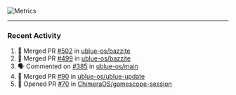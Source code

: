 ![Metrics](https://metrics.lecoq.io/KyleGospo?template=classic&base=header%2C%20activity%2C%20community%2C%20repositories%2C%20metadata&base.indepth=false&base.hireable=false&base.skip=false&config.timezone=America%2FLos_Angeles)

---
### Recent Activity
<!--START_SECTION:activity-->
1. 🎉 Merged PR [#502](https://github.com/ublue-os/bazzite/pull/502) in [ublue-os/bazzite](https://github.com/ublue-os/bazzite)
2. 🎉 Merged PR [#499](https://github.com/ublue-os/bazzite/pull/499) in [ublue-os/bazzite](https://github.com/ublue-os/bazzite)
3. 🗣 Commented on [#385](https://github.com/ublue-os/main/pull/385#issuecomment-1791835250) in [ublue-os/main](https://github.com/ublue-os/main)
4. 🎉 Merged PR [#90](https://github.com/ublue-os/ublue-update/pull/90) in [ublue-os/ublue-update](https://github.com/ublue-os/ublue-update)
5. 💪 Opened PR [#70](https://github.com/ChimeraOS/gamescope-session/pull/70) in [ChimeraOS/gamescope-session](https://github.com/ChimeraOS/gamescope-session)
<!--END_SECTION:activity-->
